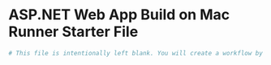 # ASP.NET Web App Build on Mac Runner Starter File

```yaml
# This file is intentionally left blank. You will create a workflow by following the instructions provided in the lab.
```
